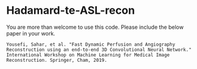 # Hadamard-te-ASL-recon
You are more than welcome to use this code. Please include the below paper in your work. 
    
    Yousefi, Sahar, et al. "Fast Dynamic Perfusion and Angiography Reconstruction using an end-to-end 3D Convolutional Neural Network." International Workshop on Machine Learning for Medical Image Reconstruction. Springer, Cham, 2019.
